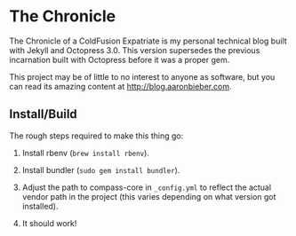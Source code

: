 # The Chronicle

The Chronicle of a ColdFusion Expatriate is my personal technical blog built
with Jekyll and Octopress 3.0. This version supersedes the previous incarnation
built with Octopress before it was a proper gem.

This project may be of little to no interest to anyone as software, but you can
read its amazing content at http://blog.aaronbieber.com.

## Install/Build

The rough steps required to make this thing go:

1. Install rbenv (`brew install rbenv`).

2. Install bundler (`sudo gem install bundler`).

3. Adjust the path to compass-core in `_config.yml` to reflect the actual vendor
   path in the project (this varies depending on what version got installed).

5. It should work!
